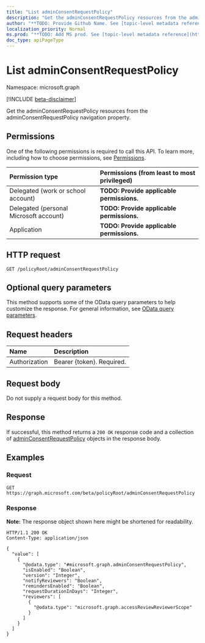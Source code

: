 ```yaml
---
title: "List adminConsentRequestPolicy"
description: "Get the adminConsentRequestPolicy resources from the adminConsentRequestPolicy navigation property."
author: "**TODO: Provide Github Name. See [topic-level metadata reference](https://msgo.azurewebsites.net/add/document/guidelines/metadata.html#topic-level-metadata)**"
localization_priority: Normal
ms.prod: "**TODO: Add MS prod. See [topic-level metadata reference](https://msgo.azurewebsites.net/add/document/guidelines/metadata.html#topic-level-metadata)**"
doc_type: apiPageType
---
```


# List adminConsentRequestPolicy
Namespace: microsoft.graph

[!INCLUDE [beta-disclaimer](../../includes/beta-disclaimer.md)]

Get the adminConsentRequestPolicy resources from the adminConsentRequestPolicy navigation property.

## Permissions
One of the following permissions is required to call this API. To learn more, including how to choose permissions, see [Permissions](/graph/permissions-reference).

|Permission type|Permissions (from least to most privileged)|
|:---|:---|
|Delegated (work or school account)|**TODO: Provide applicable permissions.**|
|Delegated (personal Microsoft account)|**TODO: Provide applicable permissions.**|
|Application|**TODO: Provide applicable permissions.**|

## HTTP request

<!-- {
  "blockType": "ignored"
}
-->
``` http
GET /policyRoot/adminConsentRequestPolicy
```

## Optional query parameters
This method supports some of the OData query parameters to help customize the response. For general information, see [OData query parameters](/graph/query-parameters).

## Request headers
|Name|Description|
|:---|:---|
|Authorization|Bearer {token}. Required.|

## Request body
Do not supply a request body for this method.

## Response

If successful, this method returns a `200 OK` response code and a collection of [adminConsentRequestPolicy](../resources/adminconsentrequestpolicy.md) objects in the response body.

## Examples

### Request
<!-- {
  "blockType": "request",
  "name": "list_adminconsentrequestpolicy"
}
-->
``` http
GET https://graph.microsoft.com/beta/policyRoot/adminConsentRequestPolicy
```


### Response
**Note:** The response object shown here might be shortened for readability.
<!-- {
  "blockType": "response",
  "truncated": true,
  "@odata.type": "Collection(microsoft.graph.adminConsentRequestPolicy)"
}
-->
``` http
HTTP/1.1 200 OK
Content-Type: application/json

{
  "value": [
    {
      "@odata.type": "#microsoft.graph.adminConsentRequestPolicy",
      "isEnabled": "Boolean",
      "version": "Integer",
      "notifyReviewers": "Boolean",
      "remindersEnabled": "Boolean",
      "requestDurationInDays": "Integer",
      "reviewers": [
        {
          "@odata.type": "microsoft.graph.accessReviewReviewerScope"
        }
      ]
    }
  ]
}
```


